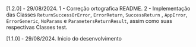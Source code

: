 [1.2.0] - 29/08/2024.
1 - Correção ortografica README.
2 - Implementação das Classes ```ReturnSuccessOrError```, ```ErrorReturn```, ```SuccessReturn```
, ```AppError```, ```ErrorGeneric```, ```NoParams``` e ```ParametersReturnResult```, assim como suas
respectivas Classes test.

[1.1.0] - 29/08/2024.
Inicio do desenvolvimento
